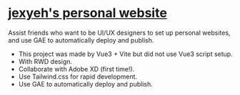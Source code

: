 # [jexyeh's personal website](https://jex-yeh.de.r.appspot.com/)

Assist friends who want to be UI/UX designers to set up personal websites, and use GAE to automatically deploy and publish.

- This project was made by Vue3 + Vite but did not use Vue3 script setup.
- With RWD design.
- Collaborate with Adobe XD (first time!).
- Use Tailwind.css for rapid development.
- Use GAE to automatically deploy and publish.
